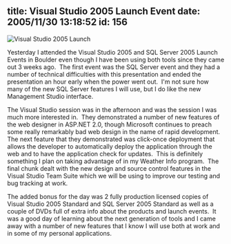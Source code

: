 title: Visual Studio 2005 Launch Event
date: 2005/11/30 13:18:52
id: 156
---
![Visual Studio 2005 Launch](/journal_images/vs2005launch.jpg)

Yesterday I attended the Visual Studio 2005 and SQL Server 2005 Launch Events in Boulder even though I have been using both tools since they came out 3 weeks ago.  The first event was the SQL Server event and they had a number of technical difficulties with this presentation and ended the presentation an hour early when the power went out.  I'm not sure how many of the new SQL Server features I will use, but I do like the new Management Studio interface.

The Visual Studio session was in the afternoon and was the session I was much more interested in.  They demonstrated a number of new features of the web designer in ASP.NET 2.0, though Microsoft continues to preach some really remarkably bad web design in the name of rapid development.  The next feature that they demonstrated was click-once deployment that allows the developer to automatically deploy the application through the web and to have the application check for updates.  This is definitely something I plan on taking advantage of in my Weather Info program.  The final chunk dealt with the new design and source control features in the Visual Studio Team Suite which we will be using to improve our testing and bug tracking at work. 

The added bonus for the day was 2 fully production licensed copies of Visual Studio 2005 Standard and SQL Server 2005 Standard as well as a couple of DVDs full of extra info about the products and launch events.  It was a good day of learning about the next generation of tools and I came away with a number of new features that I know I will use both at work and in some of my personal applications.